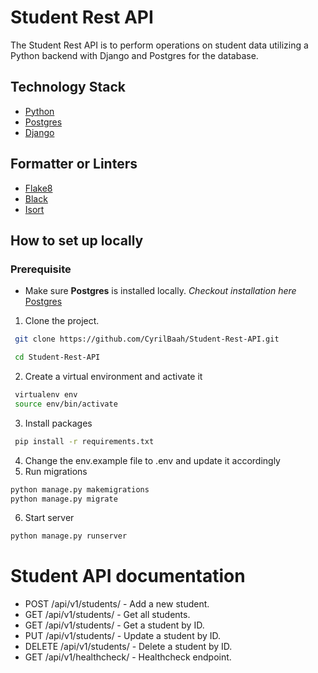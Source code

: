 # Student Rest API
The Student Rest API is to perform operations on student data utilizing a Python backend with Django and Postgres for the database.


## Technology Stack
- [Python](https://www.python.org/ "python")
- [Postgres](https://www.postgresql.org/ "Postgres")
- [Django](https://www.django-rest-framework.org/ "Django")

## Formatter or Linters
- [Flake8](https://flake8.pycqa.org/en/latest/index.html# "Flake8")
- [Black](https://black.readthedocs.io/en/stable/ "Black") 
- [Isort](https://pycqa.github.io/isort/ "Isort")

## How to set up locally 
### Prerequisite
- Make sure **Postgres** is installed locally. *Checkout installation here* [Postgres](https://www.postgresql.org/ "Postgres")

1. Clone the project.
```sh
 git clone https://github.com/CyrilBaah/Student-Rest-API.git
```
```sh
 cd Student-Rest-API
```
2. Create a virtual environment and activate it
```sh
 virtualenv env
 source env/bin/activate  
```
3. Install packages
```sh
 pip install -r requirements.txt 
```
4. Change the env.example file to .env and update it accordingly
5. Run migrations
```sh
python manage.py makemigrations
python manage.py migrate
```
6. Start server
```sh
python manage.py runserver
```


# Student API documentation
- POST /api/v1/students/ - Add a new student.
- GET /api/v1/students/ - Get all students.
- GET /api/v1/students/<id> - Get a student by ID.
- PUT /api/v1/students/<id> - Update a student by ID.
- DELETE /api/v1/students/<id> - Delete a student by ID.
- GET /api/v1/healthcheck/ - Healthcheck endpoint.

